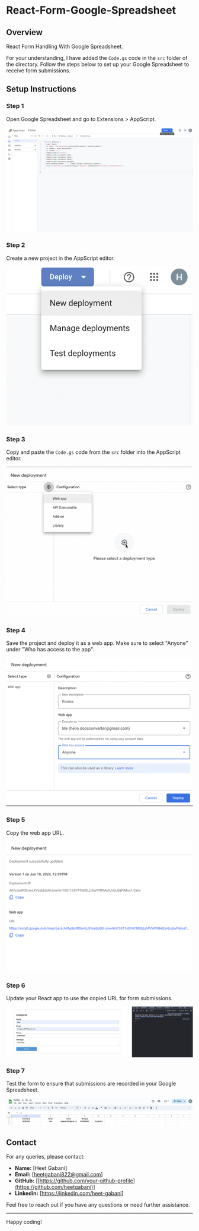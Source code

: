 # React-Form-Google-Spreadsheet

## Overview

React Form Handling With Google Spreadsheet.

For your understanding, I have added the `Code.gs` code in the `src` folder of the directory. Follow the steps below to set up your Google Spreadsheet to receive form submissions.

## Setup Instructions

### Step 1
Open Google Spreadsheet and go to Extensions > AppScript.

![Step 1](./src/assets/ss1.png)

### Step 2
Create a new project in the AppScript editor.

![Step 2](./src/assets/ss2.png)

### Step 3
Copy and paste the `Code.gs` code from the `src` folder into the AppScript editor.

![Step 3](./src/assets/ss3.png)

### Step 4
Save the project and deploy it as a web app. Make sure to select "Anyone" under "Who has access to the app".

![Step 4](./src/assets/ss4.png)

### Step 5
Copy the web app URL.

![Step 5](./src/assets/ss5.png)

### Step 6
Update your React app to use the copied URL for form submissions.

![Step 6](./src/assets/ss6.png)

### Step 7
Test the form to ensure that submissions are recorded in your Google Spreadsheet.

![Step 7](./src/assets/ss7.png)

## Contact

For any queries, please contact:

- **Name:** [Heet Gabani]
- **Email:** [heetgabani822@gmail.com]
- **GitHub:** [[https://github.com/your-github-profile](https://github.com/heetgabani)]
- **Linkedin:** [https://linkedin.com/heet-gabani]

Feel free to reach out if you have any questions or need further assistance.

---

Happy coding!

